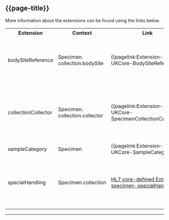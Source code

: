 ## {{page-title}}

More information about the extensions can be found using the links below.

<table class="assets">
<tr>
<th width="20%">Extension</th>
<th width="20%">Context</th>
<th width="30%">Link</th>
<th width="30%">Comment</th>
</tr>
<tr>
<td>bodySiteReference</td>
<td>Specimen.<br>collection.bodySite</td>
<td>{{pagelink:Extension-UKCore-BodySiteReference}}</td>
<td>An extension to replicate the changes within R5 allowing the data type of Specimen.collection.bodySite to act as a CodeableReference (BodyStructure).</td>
</tr>
<tr>
<td>collectionCollector</td>
<td>Specimen.<br>collection.collector</td>
<td>{{pagelink:Extension-UKCore-SpecimenCollectionCollector}}</td>
<td>An extension to replicate the changes within R5 allowing the data type of Specimen.collection.collector to reference Patient and RelatedPerson. For more details, see {{pagelink:Library-Extensions-PreAdopt}}.</td>
</tr>
<tr>
<td>sampleCategory</td>
<td>Specimen</td>
<td>{{pagelink:Extension-UKCore-SampleCategory}}</td>
<td>An extension to record the Category of a sample.</td>
</tr>
<tr>
<td>specialHandling</td>
<td>Specimen.collection</td>
<td><a href="https://hl7.org/fhir/R4/extension-specimen-specialhandling.html">HL7 core-defined Extension specimen-specialHandling</a>
<td>This SHOULD be included if there is a high contamination risk reason for a sample/biopsy.<br><br> <i>Note: There is no binding defined within this HL7 extension.</i></td>
</tr>
</table>

---
